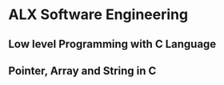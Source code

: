 # ALX Software Engineering
## Low level Programming with C Language
## Pointer, Array and String in C

